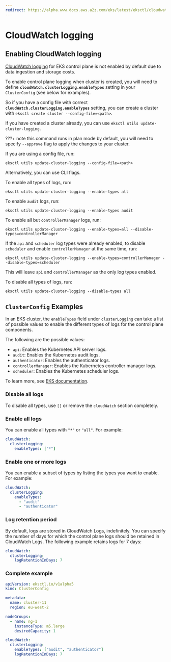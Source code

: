 ```yaml
---
redirect: https://alpha.www.docs.aws.a2z.com/eks/latest/eksctl/cloudwatch-cluster-logging.html
---
```

# CloudWatch logging

## Enabling CloudWatch logging

[CloudWatch logging][eksdocs] for EKS control plane is not enabled by default due to data
ingestion and storage costs.

To enable control plane logging when cluster is created, you will need to define **`cloudWatch.clusterLogging.enableTypes`** setting in your `ClusterConfig` (see below for examples).

So if you have a config file with correct **`cloudWatch.clusterLogging.enableTypes`**
setting, you can create a cluster with `eksctl create cluster --config-file=<path>`.

If you have created a cluster already, you can use `eksctl utils update-cluster-logging`.

???+ note
    this command runs in plan mode by default, you will need to specify `--approve` flag to
    apply the changes to your cluster.

If you are using a config file, run:

```
eksctl utils update-cluster-logging --config-file=<path>
```

Alternatively, you can use CLI flags.

To enable all types of logs, run:

```
eksctl utils update-cluster-logging --enable-types all
```

To enable `audit` logs, run:
```
eksctl utils update-cluster-logging --enable-types audit
```

To enable all but `controllerManager` logs, run:
```
eksctl utils update-cluster-logging --enable-types=all --disable-types=controllerManager
```

If the `api` and `scheduler` log types were already enabled, to disable `scheduler` and enable `controllerManager` at
the same time, run:

```
eksctl utils update-cluster-logging --enable-types=controllerManager --disable-types=scheduler
```

This will leave `api` and `controllerManager` as the only log types enabled.

To disable all types of logs, run:
```
eksctl utils update-cluster-logging --disable-types all
```

## `ClusterConfig` Examples

In an EKS cluster, the `enableTypes` field under `clusterLogging` can take a list of possible values to enable the different types of logs for the control plane components.

The following are the possible values:

- `api`: Enables the Kubernetes API server logs.
- `audit`: Enables the Kubernetes audit logs.
- `authenticator`: Enables the authenticator logs.
- `controllerManager`: Enables the Kubernetes controller manager logs.
- `scheduler`: Enables the Kubernetes scheduler logs.

To learn more, see [EKS documentation][eksdocs]. 

### Disable all logs
To disable all types, use `[]` or remove the `cloudWatch` section completely.

### Enable all logs
You can enable all types with `"*"` or `"all"`. For example:

```yaml
cloudWatch:
  clusterLogging:
    enableTypes: ["*"]
```

### Enable one or more logs
You can enable a subset of types by listing the types you want to enable. For example:

```yaml
cloudWatch:
  clusterLogging:
    enableTypes:
      - "audit"
      - "authenticator"
```

### Log retention period
By default, logs are stored in CloudWatch Logs, indefinitely. You can specify the number of days for which the control plane logs should be retained in CloudWatch Logs. The following example retains logs for 7 days:

```yaml
cloudWatch:
  clusterLogging:
    logRetentionInDays: 7
```

### Complete example

```yaml
apiVersion: eksctl.io/v1alpha5
kind: ClusterConfig

metadata:
  name: cluster-11
  region: eu-west-2

nodeGroups:
  - name: ng-1
    instanceType: m5.large
    desiredCapacity: 1

cloudWatch:
  clusterLogging:
    enableTypes: ["audit", "authenticator"]
    logRetentionInDays: 7
```

[eksdocs]: https://docs.aws.amazon.com/eks/latest/userguide/control-plane-logs.html
